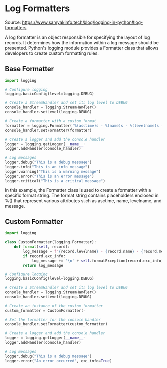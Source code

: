 # Log Formatters

Source: https://www.samyakinfo.tech/blog/logging-in-python#log-formatters

A log formatter is an object responsible for specifying the layout of log records. It determines how the information within a log message should be presented. Python's logging module provides a Formatter class that allows developers to create custom formatting rules.

## Base Formatter

```python
import logging

# Configure logging
logging.basicConfig(level=logging.DEBUG)

# Create a StreamHandler and set its log level to DEBUG
console_handler = logging.StreamHandler()
console_handler.setLevel(logging.DEBUG)

# Create a formatter with a custom format
formatter = logging.Formatter('%(asctime)s - %(name)s - %(levelname)s - %(message)s')
console_handler.setFormatter(formatter)

# Create a logger and add the console handler
logger = logging.getLogger(__name__)
logger.addHandler(console_handler)

# Log messages
logger.debug("This is a debug message")
logger.info("This is an info message")
logger.warning("This is a warning message")
logger.error("This is an error message")
logger.critical("This is a critical message")
```

In this example, the Formatter class is used to create a formatter with a specific format string. The format string contains placeholders enclosed in %() that represent various attributes such as asctime, name, levelname, and message.

## Custom Formatter

```python
import logging

class CustomFormatter(logging.Formatter):
    def format(self, record):
        log_message = f"{record.levelname} - {record.name} - {record.message}"
        if record.exc_info:
            log_message += '\n' + self.formatException(record.exc_info)
        return log_message

# Configure logging
logging.basicConfig(level=logging.DEBUG)

# Create a StreamHandler and set its log level to DEBUG
console_handler = logging.StreamHandler()
console_handler.setLevel(logging.DEBUG)

# Create an instance of the custom formatter
custom_formatter = CustomFormatter()

# Set the formatter for the console handler
console_handler.setFormatter(custom_formatter)

# Create a logger and add the console handler
logger = logging.getLogger(__name__)
logger.addHandler(console_handler)

# Log messages
logger.debug("This is a debug message")
logger.error("An error occurred", exc_info=True)

```